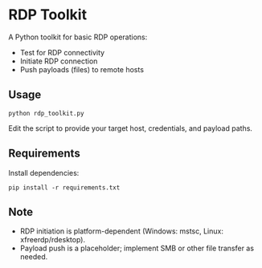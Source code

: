 # RDP Toolkit

A Python toolkit for basic RDP operations:

- Test for RDP connectivity
- Initiate RDP connection
- Push payloads (files) to remote hosts

## Usage

```
python rdp_toolkit.py
```

Edit the script to provide your target host, credentials, and payload paths.

## Requirements

Install dependencies:

```
pip install -r requirements.txt
```

## Note

- RDP initiation is platform-dependent (Windows: mstsc, Linux: xfreerdp/rdesktop).
- Payload push is a placeholder; implement SMB or other file transfer as needed. 